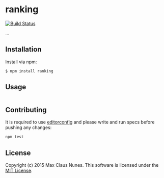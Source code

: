 # ranking

[![Build Status](https://travis-ci.org/maxcnunes/ranking.svg?branch=master)](https://travis-ci.org/maxcnunes/ranking)

...


## Installation

Install via npm:

```bash
$ npm install ranking
```

## Usage

```js
```

## Contributing

It is required to use [editorconfig](http://editorconfig.org/) and please write and run specs before pushing any changes:

```js
npm test
```

## License

Copyright (c) 2015 Max Claus Nunes. This software is licensed under the [MIT License](http://raw.github.com/maxcnunes/ranking/master/LICENSE).
